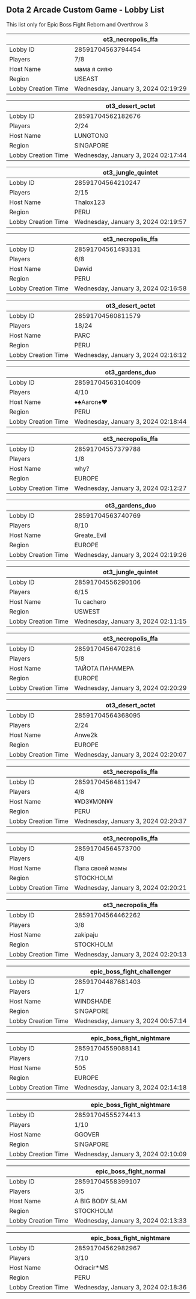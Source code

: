 ## Dota 2 Arcade Custom Game - Lobby List

This list only for Epic Boss Fight Reborn and Overthrow 3

|  | ot3_necropolis_ffa |
| ------ | ------ |
| Lobby ID | 28591704563794454 |
| Players | 7/8 |
| Host Name | мама я сияю |
| Region | USEAST |
| Lobby Creation Time | Wednesday, January 3, 2024 02:19:29 |


|  | ot3_desert_octet |
| ------ | ------ |
| Lobby ID | 28591704562182676 |
| Players | 2/24 |
| Host Name | LUNGTONG |
| Region | SINGAPORE |
| Lobby Creation Time | Wednesday, January 3, 2024 02:17:44 |


|  | ot3_jungle_quintet |
| ------ | ------ |
| Lobby ID | 28591704564210247 |
| Players | 2/15 |
| Host Name | Thalox123 |
| Region | PERU |
| Lobby Creation Time | Wednesday, January 3, 2024 02:19:57 |


|  | ot3_necropolis_ffa |
| ------ | ------ |
| Lobby ID | 28591704561493131 |
| Players | 6/8 |
| Host Name | Dawid |
| Region | PERU |
| Lobby Creation Time | Wednesday, January 3, 2024 02:16:58 |


|  | ot3_desert_octet |
| ------ | ------ |
| Lobby ID | 28591704560811579 |
| Players | 18/24 |
| Host Name | PARC |
| Region | PERU |
| Lobby Creation Time | Wednesday, January 3, 2024 02:16:12 |


|  | ot3_gardens_duo |
| ------ | ------ |
| Lobby ID | 28591704563104009 |
| Players | 4/10 |
| Host Name | ♦♣Aaron♠♥ |
| Region | PERU |
| Lobby Creation Time | Wednesday, January 3, 2024 02:18:44 |


|  | ot3_necropolis_ffa |
| ------ | ------ |
| Lobby ID | 28591704557379788 |
| Players | 1/8 |
| Host Name | why? |
| Region | EUROPE |
| Lobby Creation Time | Wednesday, January 3, 2024 02:12:27 |


|  | ot3_gardens_duo |
| ------ | ------ |
| Lobby ID | 28591704563740769 |
| Players | 8/10 |
| Host Name | Greate_Evil |
| Region | EUROPE |
| Lobby Creation Time | Wednesday, January 3, 2024 02:19:26 |


|  | ot3_jungle_quintet |
| ------ | ------ |
| Lobby ID | 28591704556290106 |
| Players | 6/15 |
| Host Name | Tu cachero |
| Region | USWEST |
| Lobby Creation Time | Wednesday, January 3, 2024 02:11:15 |


|  | ot3_necropolis_ffa |
| ------ | ------ |
| Lobby ID | 28591704564702816 |
| Players | 5/8 |
| Host Name | ТАЙОТА ПАНАМЕРА |
| Region | EUROPE |
| Lobby Creation Time | Wednesday, January 3, 2024 02:20:29 |


|  | ot3_desert_octet |
| ------ | ------ |
| Lobby ID | 28591704564368095 |
| Players | 2/24 |
| Host Name | Anwe2k |
| Region | EUROPE |
| Lobby Creation Time | Wednesday, January 3, 2024 02:20:07 |


|  | ot3_necropolis_ffa |
| ------ | ------ |
| Lobby ID | 28591704564811947 |
| Players | 4/8 |
| Host Name | ¥¥D3¥M0N¥¥ |
| Region | PERU |
| Lobby Creation Time | Wednesday, January 3, 2024 02:20:37 |


|  | ot3_necropolis_ffa |
| ------ | ------ |
| Lobby ID | 28591704564573700 |
| Players | 4/8 |
| Host Name | Папа своей мамы |
| Region | STOCKHOLM |
| Lobby Creation Time | Wednesday, January 3, 2024 02:20:21 |


|  | ot3_necropolis_ffa |
| ------ | ------ |
| Lobby ID | 28591704564462262 |
| Players | 3/8 |
| Host Name | zakipaju |
| Region | STOCKHOLM |
| Lobby Creation Time | Wednesday, January 3, 2024 02:20:13 |


|  | epic_boss_fight_challenger |
| ------ | ------ |
| Lobby ID | 28591704487681403 |
| Players | 1/7 |
| Host Name | WINDSHADE |
| Region | SINGAPORE |
| Lobby Creation Time | Wednesday, January 3, 2024 00:57:14 |


|  | epic_boss_fight_nightmare |
| ------ | ------ |
| Lobby ID | 28591704559088141 |
| Players | 7/10 |
| Host Name | 505 |
| Region | EUROPE |
| Lobby Creation Time | Wednesday, January 3, 2024 02:14:18 |


|  | epic_boss_fight_nightmare |
| ------ | ------ |
| Lobby ID | 28591704555274413 |
| Players | 1/10 |
| Host Name | GGOVER |
| Region | SINGAPORE |
| Lobby Creation Time | Wednesday, January 3, 2024 02:10:09 |


|  | epic_boss_fight_normal |
| ------ | ------ |
| Lobby ID | 28591704558399107 |
| Players | 3/5 |
| Host Name | A BIG BODY SLAM |
| Region | STOCKHOLM |
| Lobby Creation Time | Wednesday, January 3, 2024 02:13:33 |


|  | epic_boss_fight_nightmare |
| ------ | ------ |
| Lobby ID | 28591704562982967 |
| Players | 3/10 |
| Host Name | Odracir*MS |
| Region | PERU |
| Lobby Creation Time | Wednesday, January 3, 2024 02:18:36 |


